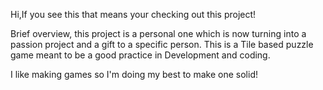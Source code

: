 Hi,If you see this that means your checking out this project!

Brief overview, this project is a personal one which is now turning into a passion project
and a gift to a specific person. This is a Tile based puzzle game meant to be a good practice in
Development and coding.

I like making games so I'm doing my best to make one solid!
